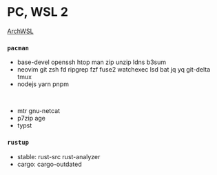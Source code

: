 PC, WSL 2
========
[ArchWSL](https://github.com/yuk7/ArchWSL)

### `pacman`
- base-devel openssh htop man zip unzip ldns b3sum
- neovim git zsh fd ripgrep fzf fuse2 watchexec lsd bat jq yq git-delta tmux
- nodejs yarn pnpm

&nbsp;

- mtr gnu-netcat
- p7zip age
- typst

### `rustup`
- stable: rust-src rust-analyzer
- cargo: cargo-outdated
